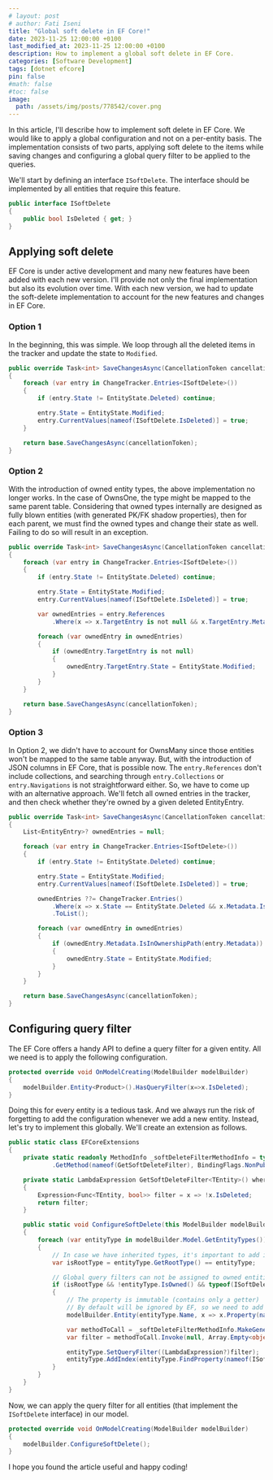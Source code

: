 ```yaml
---
# layout: post
# author: Fati Iseni
title: "Global soft delete in EF Core!"
date: 2023-11-25 12:00:00 +0100
last_modified_at: 2023-11-25 12:00:00 +0100
description: How to implement a global soft delete in EF Core.
categories: [Software Development]
tags: [dotnet efcore]
pin: false
#math: false
#toc: false
image:
  path: /assets/img/posts/778542/cover.png
---
```

In this article, I'll describe how to implement soft delete in EF Core. We would like to apply a global configuration and not on a per-entity basis. The implementation consists of two parts, applying soft delete to the items while saving changes and configuring a global query filter to be applied to the queries.

We'll start by defining an interface `ISoftDelete`. The interface should be implemented by all entities that require this feature.

```csharp
public interface ISoftDelete
{
    public bool IsDeleted { get; }
}
```

## Applying soft delete

EF Core is under active development and many new features have been added with each new version. I'll provide not only the final implementation but also its evolution over time. With each new version, we had to update the soft-delete implementation to account for the new features and changes in EF Core.

### Option 1
In the beginning, this was simple. We loop through all the deleted items in the tracker and update the state to `Modified`.

```csharp
public override Task<int> SaveChangesAsync(CancellationToken cancellationToken = default)
{
    foreach (var entry in ChangeTracker.Entries<ISoftDelete>())
    {
        if (entry.State != EntityState.Deleted) continue;

        entry.State = EntityState.Modified;
        entry.CurrentValues[nameof(ISoftDelete.IsDeleted)] = true;
    }

    return base.SaveChangesAsync(cancellationToken);
}
```

### Option 2
With the introduction of owned entity types, the above implementation no longer works. In the case of OwnsOne, the type might be mapped to the same parent table. Considering that owned types internally are designed as fully blown entities (with generated PK/FK shadow properties), then for each parent, we must find the owned types and change their state as well. Failing to do so will result in an exception.

```csharp
public override Task<int> SaveChangesAsync(CancellationToken cancellationToken = default)
{
    foreach (var entry in ChangeTracker.Entries<ISoftDelete>())
    {
        if (entry.State != EntityState.Deleted) continue;

        entry.State = EntityState.Modified;
        entry.CurrentValues[nameof(ISoftDelete.IsDeleted)] = true;

        var ownedEntries = entry.References
            .Where(x => x.TargetEntry is not null && x.TargetEntry.Metadata.IsOwned());

        foreach (var ownedEntry in ownedEntries)
        {
            if (ownedEntry.TargetEntry is not null)
            {
                ownedEntry.TargetEntry.State = EntityState.Modified;
            }
        }
    }

    return base.SaveChangesAsync(cancellationToken);
}
```

### Option 3
In Option 2, we didn't have to account for OwnsMany since those entities won't be mapped to the same table anyway. But, with the introduction of JSON columns in EF Core, that is possible now. The `entry.References` don't include collections, and searching through `entry.Collections` or `entry.Navigations` is not straightforward either. So, we have to come up with an alternative approach. We'll fetch all owned entries in the tracker, and then check whether they're owned by a given deleted EntityEntry.

```csharp
public override Task<int> SaveChangesAsync(CancellationToken cancellationToken = default)
{
    List<EntityEntry>? ownedEntries = null;

    foreach (var entry in ChangeTracker.Entries<ISoftDelete>())
    {
        if (entry.State != EntityState.Deleted) continue;

        entry.State = EntityState.Modified;
        entry.CurrentValues[nameof(ISoftDelete.IsDeleted)] = true;

        ownedEntries ??= ChangeTracker.Entries()
            .Where(x => x.State == EntityState.Deleted && x.Metadata.IsOwned())
            .ToList();

        foreach (var ownedEntry in ownedEntries)
        {
            if (ownedEntry.Metadata.IsInOwnershipPath(entry.Metadata))
            {
                ownedEntry.State = EntityState.Modified;
            }
        }
    }

    return base.SaveChangesAsync(cancellationToken);
}
```

## Configuring query filter
The EF Core offers a handy API to define a query filter for a given entity. All we need is to apply the following configuration.

```csharp
protected override void OnModelCreating(ModelBuilder modelBuilder)
{
    modelBuilder.Entity<Product>().HasQueryFilter(x=>x.IsDeleted);
}
```

Doing this for every entity is a tedious task. And we always run the risk of forgetting to add the configuration whenever we add a new entity. Instead, let's try to implement this globally. We'll create an extension as follows.

```csharp
public static class EFCoreExtensions
{
    private static readonly MethodInfo _softDeleteFilterMethodInfo = typeof(EFCoreExtensions)
            .GetMethod(nameof(GetSoftDeleteFilter), BindingFlags.NonPublic | BindingFlags.Static)!;

    private static LambdaExpression GetSoftDeleteFilter<TEntity>() where TEntity : class, ISoftDelete
    {
        Expression<Func<TEntity, bool>> filter = x => !x.IsDeleted;
        return filter;
    }

    public static void ConfigureSoftDelete(this ModelBuilder modelBuilder)
    {
        foreach (var entityType in modelBuilder.Model.GetEntityTypes())
        {
            // In case we have inherited types, it's important to add it only for roots.
            var isRootType = entityType.GetRootType() == entityType;

            // Global query filters can not be assigned to owned entities, so we'll exclude them too.
            if (isRootType && !entityType.IsOwned() && typeof(ISoftDelete).IsAssignableFrom(entityType.ClrType))
            {
                // The property is immutable (contains only a getter)
                // By default will be ignored by EF, so we need to add it to the model explicitly.
                modelBuilder.Entity(entityType.Name, x => x.Property(nameof(ISoftDelete.IsDeleted)));

                var methodToCall = _softDeleteFilterMethodInfo.MakeGenericMethod(entityType.ClrType);
                var filter = methodToCall.Invoke(null, Array.Empty<object>());

                entityType.SetQueryFilter((LambdaExpression?)filter);
                entityType.AddIndex(entityType.FindProperty(nameof(ISoftDelete.IsDeleted))!);
            }
        }
    }
}
```

Now, we can apply the query filter for all entities (that implement the `ISoftDelete` interface) in our model.

```csharp
protected override void OnModelCreating(ModelBuilder modelBuilder)
{
    modelBuilder.ConfigureSoftDelete();
}
```

I hope you found the article useful and happy coding!